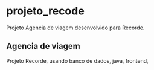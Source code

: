 # projeto_recode
Projeto Agencia de viagem desenvolvido para  Recorde.



## Agencia de viagem
Projeto Recorde, usando banco de dados, java, frontend, 
